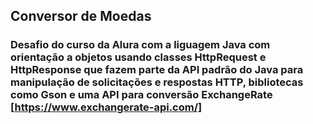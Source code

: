 ## Conversor de Moedas

### Desafio do curso da Alura com a liguagem Java com orientação a objetos usando classes HttpRequest e HttpResponse que fazem parte da API padrão do Java para manipulação de solicitações e respostas HTTP, bibliotecas como Gson e uma API para conversão ExchangeRate [https://www.exchangerate-api.com/]
